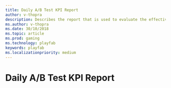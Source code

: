 ```yaml
---
title: Daily A/B Test KPI Report
author: v-thopra
description: Describes the report that is used to evaluate the effectiveness of your A/B Test experiments.
ms.author: v-thopra
ms.date: 30/10/2018
ms.topic: article
ms.prod: gaming
ms.technology: playfab
keywords: playfab
ms.localizationpriority: medium
---
```


# Daily A/B Test KPI Report

